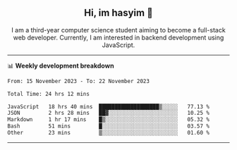 <h2 align="center"> Hi, im hasyim 👋 </h2>

<p align="center"> I am a third-year computer science student aiming to become a full-stack web developer. Currently, I am interested in backend development using JavaScript. </p>

---

<!--
**hasyimashari/hasyimashari** is a ✨ _special_ ✨ repository because its `README.md` (this file) appears on your GitHub profile.

Here are some ideas to get you started:

- 🔭 I’m currently working on ...
- 🌱 I’m currently learning ...
- 👯 I’m looking to collaborate on ...
- 🤔 I’m looking for help with ...
- 💬 Ask me about ...
- 📫 How to reach me: ...
- 😄 Pronouns: ...
- ⚡ Fun fact: ...
-->

📊 **Weekly development breakdown**

<!--START_SECTION:waka-->

```txt
From: 15 November 2023 - To: 22 November 2023

Total Time: 24 hrs 12 mins

JavaScript   18 hrs 40 mins  ███████████████████▒░░░░░   77.13 %
JSON         2 hrs 28 mins   ██▓░░░░░░░░░░░░░░░░░░░░░░   10.25 %
Markdown     1 hr 17 mins    █▒░░░░░░░░░░░░░░░░░░░░░░░   05.32 %
Bash         51 mins         █░░░░░░░░░░░░░░░░░░░░░░░░   03.57 %
Other        23 mins         ▒░░░░░░░░░░░░░░░░░░░░░░░░   01.60 %
```

<!--END_SECTION:waka-->

---
